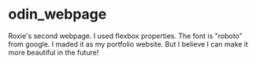 # odin_webpage

Roxie's second webpage.
I used flexbox properties.
The font is "roboto" from google.
I maded it as my portfolio website.
But I believe I can make it more beautiful in the future!